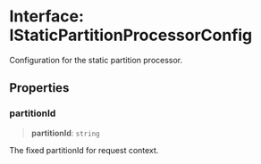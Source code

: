 # Interface: IStaticPartitionProcessorConfig

Configuration for the static partition processor.

## Properties

### partitionId

> **partitionId**: `string`

The fixed partitionId for request context.
